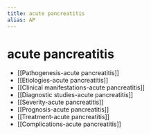 ```yaml
---
title: acute pancreatitis
alias: AP
---
```


# acute pancreatitis

- [[Pathogenesis-acute pancreatitis]]
- [[Etiologies-acute pancreatitis]]
- [[Clinical manifestations-acute pancreatitis]]
- [[Diagnostic studies-acute pancreatitis]]
- [[Severity-acute pancreatitis]]
- [[Prognosis-acute pancreatitis]]
- [[Treatment-acute pancreatitis]]
- [[Complications-acute pancreatitis]]
